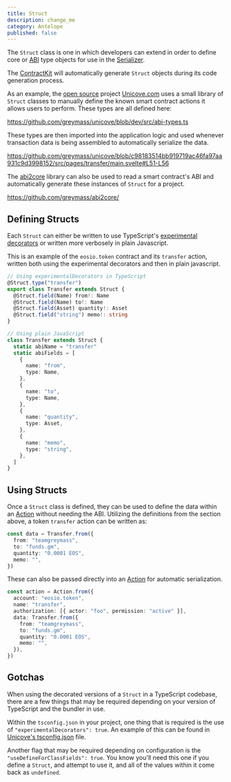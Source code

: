 ```yaml
---
title: Struct
description: change_me
category: Antelope
published: false
---
```


The `Struct` class is one in which developers can extend in order to define core or [ABI](#) type objects for use in the [Serializer](#).

The [ContractKit](#) will automatically generate `Struct` objects during its code generation process.

As an example, the [open source](https://github.com/greymass/unicove) project [Unicove.com](https://unicove.com) uses a small library of `Struct` classes to manually define the known smart contract actions it allows users to perform. These types are all defined here:

https://github.com/greymass/unicove/blob/dev/src/abi-types.ts

These types are then imported into the application logic and used whenever transaction data is being assembled to automatically serialize the data.

https://github.com/greymass/unicove/blob/c98183514bb919719ac46fa97aa931c9d3998152/src/pages/transfer/main.svelte#L51-L56

The [abi2core](#) library can also be used to read a smart contract's ABI and automatically generate these instances of `Struct` for a project.

https://github.com/greymass/abi2core/

## Defining Structs

Each `Struct` can either be written to use TypeScript's [experimental decorators](https://www.typescriptlang.org/tsconfig#experimentalDecorators) or written more verbosely in plain Javascript.

This is an example of the `eosio.token` contract and its `transfer` action, written both using the experimental decorators and then in plain javascript.

```ts
// Using experimentalDecorators in TypeScript
@Struct.type("transfer")
export class Transfer extends Struct {
  @Struct.field(Name) from!: Name
  @Struct.field(Name) to!: Name
  @Struct.field(Asset) quantity!: Asset
  @Struct.field("string") memo!: string
}

// Using plain JavaScript
class Transfer extends Struct {
  static abiName = "transfer"
  static abiFields = [
    {
      name: "from",
      type: Name,
    },
    {
      name: "to",
      type: Name,
    },
    {
      name: "quantity",
      type: Asset,
    },
    {
      name: "memo",
      type: "string",
    },
  ]
}
```

## Using Structs

Once a `Struct` class is defined, they can be used to define the data within an [Action](#) without needing the ABI. Utilizing the definitions from the section above, a token `transfer` action can be written as:

```ts
const data = Transfer.from({
  from: "teamgreymass",
  to: "funds.gm",
  quantity: "0.0001 EOS",
  memo: "",
})
```

These can also be passed directly into an [Action](#) for automatic serialization.

```ts
const action = Action.from({
  account: "eosio.token",
  name: "transfer",
  authorization: [{ actor: "foo", permission: "active" }],
  data: Transfer.from({
    from: "teamgreymass",
    to: "funds.gm",
    quantity: "0.0001 EOS",
    memo: "",
  }),
})
```

## Gotchas

When using the decorated versions of a `Struct` in a TypeScript codebase, there are a few things that may be required depending on your version of TypeScript and the bundler in use.

Within the `tsconfig.json` in your project, one thing that is required is the use of `"experimentalDecorators": true`. An example of this can be found in [Unicove's tsconfig.json](https://github.com/greymass/unicove/blob/c98183514bb919719ac46fa97aa931c9d3998152/tsconfig.json#L19) file.

Another flag that may be required depending on configuration is the `"useDefineForClassFields": true`. You know you'll need this one if you define a `Struct`, and attempt to use it, and all of the values within it come back as `undefined`.
